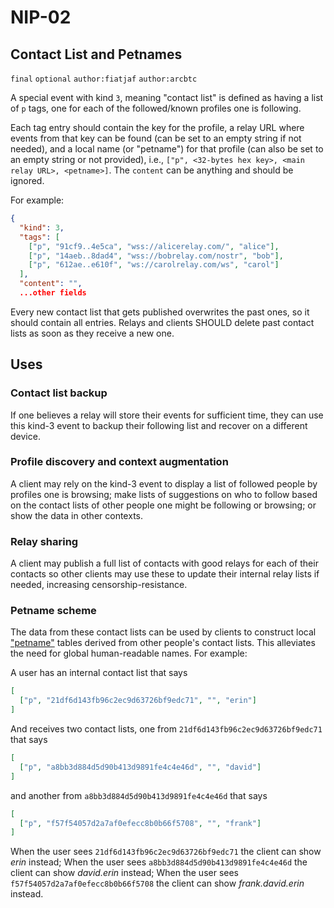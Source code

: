 NIP-02
======

Contact List and Petnames
-------------------------

`final` `optional` `author:fiatjaf` `author:arcbtc`

A special event with kind `3`, meaning "contact list" is defined as having a list of `p` tags, one for each of the followed/known profiles one is following.

Each tag entry should contain the key for the profile, a relay URL where events from that key can be found (can be set to an empty string if not needed), and a local name (or "petname") for that profile (can also be set to an empty string or not provided), i.e., `["p", <32-bytes hex key>, <main relay URL>, <petname>]`. The `content` can be anything and should be ignored.

For example:

```json
{
  "kind": 3,
  "tags": [
    ["p", "91cf9..4e5ca", "wss://alicerelay.com/", "alice"],
    ["p", "14aeb..8dad4", "wss://bobrelay.com/nostr", "bob"],
    ["p", "612ae..e610f", "ws://carolrelay.com/ws", "carol"]
  ],
  "content": "",
  ...other fields
```

Every new contact list that gets published overwrites the past ones, so it should contain all entries. Relays and clients SHOULD delete past contact lists as soon as they receive a new one.

## Uses

### Contact list backup

If one believes a relay will store their events for sufficient time, they can use this kind-3 event to backup their following list and recover on a different device.

### Profile discovery and context augmentation

A client may rely on the kind-3 event to display a list of followed people by profiles one is browsing; make lists of suggestions on who to follow based on the contact lists of other people one might be following or browsing; or show the data in other contexts.

### Relay sharing

A client may publish a full list of contacts with good relays for each of their contacts so other clients may use these to update their internal relay lists if needed, increasing censorship-resistance.

### Petname scheme

The data from these contact lists can be used by clients to construct local ["petname"](http://www.skyhunter.com/marcs/petnames/IntroPetNames.html) tables derived from other people's contact lists. This alleviates the need for global human-readable names. For example:

A user has an internal contact list that says

```json
[
  ["p", "21df6d143fb96c2ec9d63726bf9edc71", "", "erin"]
]
```

And receives two contact lists, one from `21df6d143fb96c2ec9d63726bf9edc71` that says

```json
[
  ["p", "a8bb3d884d5d90b413d9891fe4c4e46d", "", "david"]
]
```

and another from `a8bb3d884d5d90b413d9891fe4c4e46d` that says

```json
[
  ["p", "f57f54057d2a7af0efecc8b0b66f5708", "", "frank"]
]
```

When the user sees `21df6d143fb96c2ec9d63726bf9edc71` the client can show _erin_ instead;
When the user sees `a8bb3d884d5d90b413d9891fe4c4e46d` the client can show _david.erin_ instead;
When the user sees `f57f54057d2a7af0efecc8b0b66f5708` the client can show _frank.david.erin_ instead.
